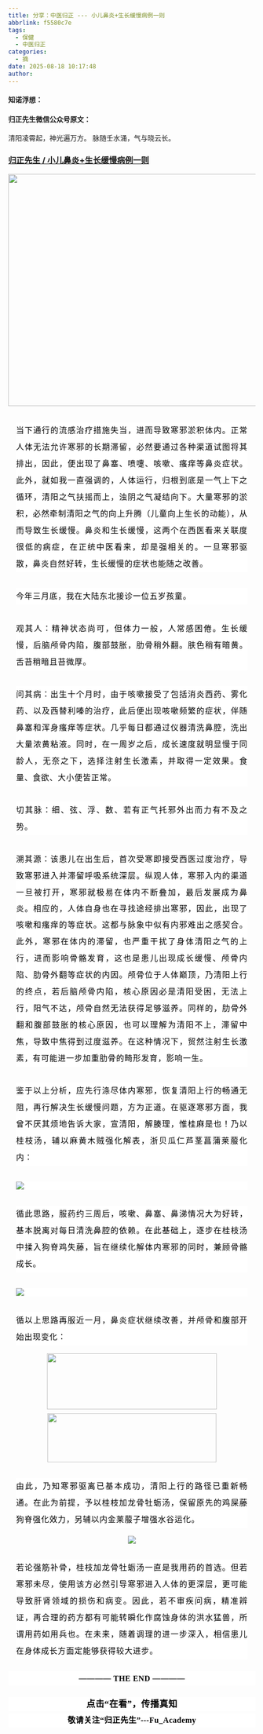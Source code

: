 ```yaml
---
title: 分享：中医归正 --- 小儿鼻炎+生长缓慢病例一则
abbrlink: f5580c7e
tags:
  - 保健
  - 中医归正
categories:
  - 摘
date: 2025-08-18 10:17:48
author:
---
```


#### 知诺浮想：


#### 归正先生微信公众号原文：

清阳凌霄起，神光遍万方。
脉随壬水涌，气与晓云长。

<!-- more -->

###  [归正先生 / 小儿鼻炎+生长缓慢病例一则](https://mp.weixin.qq.com/s/EM8svu1d1hPF9Ce_tD0V5A "跳转至原文")



<div class="rich_media_content ">
                    <section style="text-align: center;" nodeleaf=""><img src="https://mmbiz.qpic.cn/sz_mmbiz_jpg/zjaJCl7DLpVA93DTRsza9ZPyib5gXzBvbdgaibNl9dtohPnibsaMpEibWtHN8fwXPF3Lr9OxtkQwx0fxtnaXwLnKibA/640?wx_fmt=jpeg" class="rich_pages wxw-img js_insertlocalimg" data-ratio="0.8175" data-s="300,640" data-type="jpeg" data-w="800" style="width:578px;height:473px;" type="block" data-croporisrc="https://mmbiz.qpic.cn/sz_mmbiz_jpg/zjaJCl7DLpVA93DTRsza9ZPyib5gXzBvbwDOKzciboaiaibnict5gfCVBdx29FlLic4cjwpXWFbCdIGskahUnbml5AeA/0?wx_fmt=jpeg&amp;from=appmsg" data-cropx2="799.9999999999999" data-cropy2="654.6712802768166" data-imgfileid="100002763"  /></section><hr style="-webkit-tap-highlight-color: transparent;margin: 0px;padding: 0px;outline: 0px;max-width: 100%;box-sizing: border-box !important;overflow-wrap: break-word !important;color: rgba(0, 0, 0, 0.9);font-family: &quot;PingFang SC&quot;, system-ui, -apple-system, BlinkMacSystemFont, &quot;Helvetica Neue&quot;, &quot;Hiragino Sans GB&quot;, &quot;Microsoft YaHei UI&quot;, &quot;Microsoft YaHei&quot;, Arial, sans-serif;font-size: 17px;font-style: normal;font-variant-ligatures: normal;font-variant-caps: normal;font-weight: 400;letter-spacing: 0.544px;orphans: 2;text-align: justify;text-indent: 0px;text-transform: none;widows: 2;word-spacing: 0px;-webkit-text-stroke-width: 0px;white-space: normal;text-decoration-thickness: initial;text-decoration-style: initial;text-decoration-color: initial;background-color: rgb(255, 255, 255);visibility: visible;"  /><p style="-webkit-tap-highlight-color: transparent;margin: 32px 16px 16px;padding: 0px;outline: 0px;max-width: 100%;box-sizing: border-box !important;overflow-wrap: break-word !important;clear: both;min-height: 1em;color: rgba(0, 0, 0, 0.9);font-family: &quot;PingFang SC&quot;, system-ui, -apple-system, BlinkMacSystemFont, &quot;Helvetica Neue&quot;, &quot;Hiragino Sans GB&quot;, &quot;Microsoft YaHei UI&quot;, &quot;Microsoft YaHei&quot;, Arial, sans-serif;font-size: 17px;font-style: normal;font-variant-ligatures: normal;font-variant-caps: normal;font-weight: 400;letter-spacing: 0.544px;orphans: 2;text-align: justify;text-indent: 0px;text-transform: none;widows: 2;word-spacing: 0px;-webkit-text-stroke-width: 0px;white-space: normal;text-decoration-thickness: initial;text-decoration-style: initial;text-decoration-color: initial;background: white;line-height: 2em;visibility: visible;"><strong style="-webkit-tap-highlight-color: transparent;margin: 0px;padding: 0px;outline: 0px;max-width: 100%;box-sizing: border-box !important;overflow-wrap: break-word !important;visibility: visible;"><span leaf="" style="-webkit-tap-highlight-color: transparent;margin: 0px;padding: 0px;outline: 0px;max-width: 100%;box-sizing: border-box !important;overflow-wrap: break-word !important;font-weight: bold;font-size: 12pt;font-family: FangSong;color: black;letter-spacing: 0.4pt;visibility: visible;"><span textstyle="" style="font-size: 16px;letter-spacing: 1px;font-weight: normal;">当下通行的流感治疗措施失当，进而导致寒邪淤积体内。正常人体无法允许寒邪的长期滞留，必然要通过各种渠道试图将其排出，因此，便出现了鼻塞、喷嚏、咳嗽、瘙痒等鼻炎症状。此外，就如我一直强调的，人体运行，归根到底是一气上下之循环，清阳之气扶摇而上，浊阴之气凝结向下。大量寒邪的淤积，必然牵制清阳之气的向上升腾（儿童向上生长的动能），从而导致生长缓慢。鼻炎和生长缓慢，这两个在西医看来关联度很低的病症，在正统中医看来，却是强相关的。一旦寒邪驱散，鼻炎自然好转，</span></span><span leaf="" style="clear: both;min-height: 1em;font-style: normal;font-variant-ligatures: normal;font-variant-caps: normal;orphans: 2;text-align: justify;text-indent: 0px;text-transform: none;widows: 2;word-spacing: 0px;-webkit-text-stroke-width: 0px;text-decoration-thickness: initial;text-decoration-style: initial;text-decoration-color: initial;background: white;line-height: 2em;-webkit-tap-highlight-color: transparent;margin: 0px;padding: 0px;outline: 0px;max-width: 100%;font-weight: bold;font-size: 12pt;font-family: FangSong;color: black;letter-spacing: 0.4pt;visibility: visible;box-sizing: border-box !important;overflow-wrap: break-word !important;"><span textstyle="" style="font-size: 16px;letter-spacing: 1px;font-weight: normal;">生长缓慢的症状也能随之改善</span></span><span leaf="" style="clear: both;min-height: 1em;font-style: normal;font-variant-ligatures: normal;font-variant-caps: normal;orphans: 2;text-align: justify;text-indent: 0px;text-transform: none;widows: 2;word-spacing: 0px;-webkit-text-stroke-width: 0px;text-decoration-thickness: initial;text-decoration-style: initial;text-decoration-color: initial;background: white;line-height: 2em;-webkit-tap-highlight-color: transparent;margin: 0px;padding: 0px;outline: 0px;max-width: 100%;font-weight: bold;font-size: 12pt;font-family: FangSong;color: black;letter-spacing: 0.4pt;visibility: visible;box-sizing: border-box !important;overflow-wrap: break-word !important;"><span textstyle="" style="font-size: 16px;letter-spacing: 1px;font-weight: normal;">。</span></span></strong></p><p style="-webkit-tap-highlight-color: transparent;margin: 32px 16px 16px;padding: 0px;outline: 0px;max-width: 100%;box-sizing: border-box !important;overflow-wrap: break-word !important;clear: both;min-height: 1em;color: rgba(0, 0, 0, 0.9);font-family: &quot;PingFang SC&quot;, system-ui, -apple-system, BlinkMacSystemFont, &quot;Helvetica Neue&quot;, &quot;Hiragino Sans GB&quot;, &quot;Microsoft YaHei UI&quot;, &quot;Microsoft YaHei&quot;, Arial, sans-serif;font-size: 17px;font-style: normal;font-variant-ligatures: normal;font-variant-caps: normal;font-weight: 400;letter-spacing: 0.544px;orphans: 2;text-align: justify;text-indent: 0px;text-transform: none;widows: 2;word-spacing: 0px;-webkit-text-stroke-width: 0px;white-space: normal;text-decoration-thickness: initial;text-decoration-style: initial;text-decoration-color: initial;background: white;line-height: 2em;visibility: visible;"><strong style="-webkit-tap-highlight-color: transparent;margin: 0px;padding: 0px;outline: 0px;max-width: 100%;box-sizing: border-box !important;overflow-wrap: break-word !important;visibility: visible;"><span leaf="" style="-webkit-tap-highlight-color: transparent;margin: 0px;padding: 0px;outline: 0px;max-width: 100%;box-sizing: border-box !important;overflow-wrap: break-word !important;font-weight: bold;font-size: 12pt;font-family: FangSong;color: black;letter-spacing: 0.4pt;visibility: visible;"><span textstyle="" style="font-size: 16px;letter-spacing: 1px;font-weight: normal;">今年三月底，我在大陆东北接诊一位五岁孩童。</span></span></strong></p><p style="-webkit-tap-highlight-color: transparent;margin: 32px 16px 16px;padding: 0px;outline: 0px;max-width: 100%;box-sizing: border-box !important;overflow-wrap: break-word !important;clear: both;min-height: 1em;color: rgba(0, 0, 0, 0.9);font-family: &quot;PingFang SC&quot;, system-ui, -apple-system, BlinkMacSystemFont, &quot;Helvetica Neue&quot;, &quot;Hiragino Sans GB&quot;, &quot;Microsoft YaHei UI&quot;, &quot;Microsoft YaHei&quot;, Arial, sans-serif;font-size: 17px;font-style: normal;font-variant-ligatures: normal;font-variant-caps: normal;font-weight: 400;letter-spacing: 0.544px;orphans: 2;text-align: justify;text-indent: 0px;text-transform: none;widows: 2;word-spacing: 0px;-webkit-text-stroke-width: 0px;white-space: normal;text-decoration-thickness: initial;text-decoration-style: initial;text-decoration-color: initial;background: white;line-height: 2em;visibility: visible;"><strong style="-webkit-tap-highlight-color: transparent;margin: 0px;padding: 0px;outline: 0px;max-width: 100%;box-sizing: border-box !important;overflow-wrap: break-word !important;visibility: visible;"><span leaf="" style="-webkit-tap-highlight-color: transparent;margin: 0px;padding: 0px;outline: 0px;max-width: 100%;box-sizing: border-box !important;overflow-wrap: break-word !important;font-weight: bold;font-size: 12pt;font-family: FangSong;color: black;letter-spacing: 0.4pt;visibility: visible;"><span textstyle="" style="font-size: 16px;letter-spacing: 1px;font-weight: normal;">观其人：精神状态尚可，但体力一般，人常感困倦。生长缓慢，后脑颅骨内陷，腹部鼓胀，肋骨稍外翻。肤色稍有暗黄。舌苔稍暗且苔微厚。</span></span></strong></p><p style="-webkit-tap-highlight-color: transparent;margin: 32px 16px 16px;padding: 0px;outline: 0px;max-width: 100%;box-sizing: border-box !important;overflow-wrap: break-word !important;clear: both;min-height: 1em;color: rgba(0, 0, 0, 0.9);font-family: &quot;PingFang SC&quot;, system-ui, -apple-system, BlinkMacSystemFont, &quot;Helvetica Neue&quot;, &quot;Hiragino Sans GB&quot;, &quot;Microsoft YaHei UI&quot;, &quot;Microsoft YaHei&quot;, Arial, sans-serif;font-size: 17px;font-style: normal;font-variant-ligatures: normal;font-variant-caps: normal;font-weight: 400;letter-spacing: 0.544px;orphans: 2;text-align: justify;text-indent: 0px;text-transform: none;widows: 2;word-spacing: 0px;-webkit-text-stroke-width: 0px;white-space: normal;text-decoration-thickness: initial;text-decoration-style: initial;text-decoration-color: initial;background: white;line-height: 2em;visibility: visible;"><strong style="-webkit-tap-highlight-color: transparent;margin: 0px;padding: 0px;outline: 0px;max-width: 100%;box-sizing: border-box !important;overflow-wrap: break-word !important;visibility: visible;"><span leaf="" style="-webkit-tap-highlight-color: transparent;margin: 0px;padding: 0px;outline: 0px;max-width: 100%;box-sizing: border-box !important;overflow-wrap: break-word !important;font-weight: bold;font-size: 12pt;font-family: FangSong;color: black;letter-spacing: 0.4pt;visibility: visible;"><span textstyle="" style="font-size: 16px;letter-spacing: 1px;font-weight: normal;">问其病：出生十个月时，由于咳嗽接受了包括消炎西药、雾化药、以及西替利嗪的治疗，此后便出现咳嗽频繁的症状，伴随鼻塞和浑身瘙痒等症状。几乎每日都通过仪器清洗鼻腔，洗出大量浓黄粘液。同时，在一周岁之后，成长速度就明显慢于同龄人，无奈之下，选择注射生长激素，并取得一定效果。食量、食欲、大小便皆正常。</span></span></strong></p><p style="-webkit-tap-highlight-color: transparent;margin: 32px 16px 16px;padding: 0px;outline: 0px;max-width: 100%;clear: both;min-height: 1em;color: rgba(0, 0, 0, 0.9);font-family: &quot;PingFang SC&quot;, system-ui, -apple-system, BlinkMacSystemFont, &quot;Helvetica Neue&quot;, &quot;Hiragino Sans GB&quot;, &quot;Microsoft YaHei UI&quot;, &quot;Microsoft YaHei&quot;, Arial, sans-serif;font-size: 17px;font-style: normal;font-variant-ligatures: normal;font-variant-caps: normal;font-weight: 400;letter-spacing: 0.544px;orphans: 2;text-align: justify;text-indent: 0px;text-transform: none;widows: 2;word-spacing: 0px;-webkit-text-stroke-width: 0px;white-space: normal;text-decoration-thickness: initial;text-decoration-style: initial;text-decoration-color: initial;background: white;line-height: 2em;visibility: visible;box-sizing: border-box !important;overflow-wrap: break-word !important;"><strong><span leaf="" style="-webkit-tap-highlight-color: transparent;margin: 0px;padding: 0px;outline: 0px;max-width: 100%;font-weight: bold;font-size: 12pt;font-family: FangSong;color: black;letter-spacing: 0.4pt;visibility: visible;box-sizing: border-box !important;overflow-wrap: break-word !important;"><span textstyle="" style="font-size: 16px;letter-spacing: 1px;font-weight: normal;">切其脉：细、弦、浮、数、若有正气托邪外出而力有不及之势。</span></span></strong></p><p style="-webkit-tap-highlight-color: transparent;margin: 32px 16px 16px;padding: 0px;outline: 0px;max-width: 100%;box-sizing: border-box !important;overflow-wrap: break-word !important;clear: both;min-height: 1em;color: rgba(0, 0, 0, 0.9);font-family: &quot;PingFang SC&quot;, system-ui, -apple-system, BlinkMacSystemFont, &quot;Helvetica Neue&quot;, &quot;Hiragino Sans GB&quot;, &quot;Microsoft YaHei UI&quot;, &quot;Microsoft YaHei&quot;, Arial, sans-serif;font-size: 17px;font-style: normal;font-variant-ligatures: normal;font-variant-caps: normal;font-weight: 400;letter-spacing: 0.544px;orphans: 2;text-align: justify;text-indent: 0px;text-transform: none;widows: 2;word-spacing: 0px;-webkit-text-stroke-width: 0px;white-space: normal;text-decoration-thickness: initial;text-decoration-style: initial;text-decoration-color: initial;background: white;line-height: 2em;visibility: visible;"><strong style="-webkit-tap-highlight-color: transparent;margin: 0px;padding: 0px;outline: 0px;max-width: 100%;box-sizing: border-box !important;overflow-wrap: break-word !important;visibility: visible;"><span leaf="" style="-webkit-tap-highlight-color: transparent;margin: 0px;padding: 0px;outline: 0px;max-width: 100%;box-sizing: border-box !important;overflow-wrap: break-word !important;font-weight: bold;font-size: 12pt;font-family: FangSong;color: black;letter-spacing: 0.4pt;visibility: visible;"><span textstyle="" style="font-size: 16px;letter-spacing: 1px;font-weight: normal;">溯其源：该患儿在出生后，首次受寒即接受西医过度治疗，导致寒邪进入并滞留呼吸系统深层。纵观人体，寒邪入内的渠道一旦被打开，寒邪就极易在体内不断叠加，最后发展成为</span></span><span leaf="" style="clear: both;min-height: 1em;font-style: normal;font-variant-ligatures: normal;font-variant-caps: normal;orphans: 2;text-align: justify;text-indent: 0px;text-transform: none;widows: 2;word-spacing: 0px;-webkit-text-stroke-width: 0px;text-decoration-thickness: initial;text-decoration-style: initial;text-decoration-color: initial;background: white;line-height: 2em;-webkit-tap-highlight-color: transparent;margin: 0px;padding: 0px;outline: 0px;max-width: 100%;font-weight: bold;font-size: 12pt;font-family: FangSong;color: black;letter-spacing: 0.4pt;visibility: visible;box-sizing: border-box !important;overflow-wrap: break-word !important;"><span textstyle="" style="font-size: 16px;letter-spacing: 1px;font-weight: normal;">鼻炎。相应的，人体自身也在寻找途经排出寒邪，因此，出现了咳嗽和瘙痒的等症状。</span></span><span leaf="" style="-webkit-tap-highlight-color: transparent;margin: 0px;padding: 0px;outline: 0px;max-width: 100%;box-sizing: border-box !important;overflow-wrap: break-word !important;font-weight: bold;font-size: 12pt;font-family: FangSong;color: black;letter-spacing: 0.4pt;visibility: visible;"><span textstyle="" style="font-size: 16px;letter-spacing: 1px;font-weight: normal;">这都与脉象中似有内邪难出之感契合。此外，寒邪在体内的滞留，也严重干扰了身体清阳之气的上行，进而影响骨骼发育，这也是患儿出现成长缓慢、颅骨内陷、肋骨外翻等症状的内因。颅骨位于人体巅顶，乃清阳上行的终点，若后脑颅骨内陷，核心原因必是清阳受困，无法上行，阳气不达，颅骨自然无法获得足够滋养。同样的，肋骨外翻和腹部鼓胀的核心原因，也可以理解为清阳不上，滞留中焦，导致中焦得到过</span></span><span leaf="" style="clear: both;min-height: 1em;font-style: normal;font-variant-ligatures: normal;font-variant-caps: normal;orphans: 2;text-align: justify;text-indent: 0px;text-transform: none;widows: 2;word-spacing: 0px;-webkit-text-stroke-width: 0px;text-decoration-thickness: initial;text-decoration-style: initial;text-decoration-color: initial;background: white;line-height: 2em;-webkit-tap-highlight-color: transparent;margin: 0px;padding: 0px;outline: 0px;max-width: 100%;font-weight: bold;font-size: 12pt;font-family: FangSong;color: black;letter-spacing: 0.4pt;visibility: visible;box-sizing: border-box !important;overflow-wrap: break-word !important;"><span textstyle="" style="font-size: 16px;letter-spacing: 1px;font-weight: normal;">度滋养。在</span></span><span leaf="" style="-webkit-tap-highlight-color: transparent;margin: 0px;padding: 0px;outline: 0px;max-width: 100%;box-sizing: border-box !important;overflow-wrap: break-word !important;font-weight: bold;font-size: 12pt;font-family: FangSong;color: black;letter-spacing: 0.4pt;visibility: visible;"><span textstyle="" style="font-size: 16px;letter-spacing: 1px;font-weight: normal;">这种情况下，贸然注射生长激素，有可能进一步加重肋骨的畸形发育，影响一生。</span></span></strong></p><p style="-webkit-tap-highlight-color: transparent;margin: 32px 16px 16px;padding: 0px;outline: 0px;max-width: 100%;box-sizing: border-box !important;overflow-wrap: break-word !important;clear: both;min-height: 1em;color: rgba(0, 0, 0, 0.9);font-family: &quot;PingFang SC&quot;, system-ui, -apple-system, BlinkMacSystemFont, &quot;Helvetica Neue&quot;, &quot;Hiragino Sans GB&quot;, &quot;Microsoft YaHei UI&quot;, &quot;Microsoft YaHei&quot;, Arial, sans-serif;font-size: 17px;font-style: normal;font-variant-ligatures: normal;font-variant-caps: normal;font-weight: 400;letter-spacing: 0.544px;orphans: 2;text-align: justify;text-indent: 0px;text-transform: none;widows: 2;word-spacing: 0px;-webkit-text-stroke-width: 0px;white-space: normal;text-decoration-thickness: initial;text-decoration-style: initial;text-decoration-color: initial;background: white;line-height: 2em;visibility: visible;"><strong style="-webkit-tap-highlight-color: transparent;margin: 0px;padding: 0px;outline: 0px;max-width: 100%;box-sizing: border-box !important;overflow-wrap: break-word !important;visibility: visible;"><span leaf="" style="-webkit-tap-highlight-color: transparent;margin: 0px;padding: 0px;outline: 0px;max-width: 100%;box-sizing: border-box !important;overflow-wrap: break-word !important;font-weight: bold;font-size: 12pt;font-family: FangSong;color: black;letter-spacing: 0.4pt;visibility: visible;"><span textstyle="" style="font-size: 16px;letter-spacing: 1px;font-weight: normal;">鉴于以上分析，应先行涤尽体内寒邪，恢复清阳上行的畅通无阻，再行解决生长缓慢问题，方为正道。在驱逐寒邪方面，我曾不厌其烦地告诉大家，宣清阳，解腠理，惟桂麻是也！乃以桂枝汤，辅以麻黄木贼强化解表，浙贝瓜仁芦茎菖蒲莱菔化内：</span></span></strong></p><p style="-webkit-tap-highlight-color: transparent;margin: 32px 16px 16px;padding: 0px;outline: 0px;max-width: 100%;box-sizing: border-box !important;overflow-wrap: break-word !important;clear: both;min-height: 1em;color: rgba(0, 0, 0, 0.9);font-family: &quot;PingFang SC&quot;, system-ui, -apple-system, BlinkMacSystemFont, &quot;Helvetica Neue&quot;, &quot;Hiragino Sans GB&quot;, &quot;Microsoft YaHei UI&quot;, &quot;Microsoft YaHei&quot;, Arial, sans-serif;font-size: 17px;font-style: normal;font-variant-ligatures: normal;font-variant-caps: normal;font-weight: 400;letter-spacing: 0.544px;orphans: 2;text-align: justify;text-indent: 0px;text-transform: none;widows: 2;word-spacing: 0px;-webkit-text-stroke-width: 0px;white-space: normal;text-decoration-thickness: initial;text-decoration-style: initial;text-decoration-color: initial;background: white;line-height: 2em;visibility: visible;"><strong style="-webkit-tap-highlight-color: transparent;margin: 0px;padding: 0px;outline: 0px;max-width: 100%;box-sizing: border-box !important;overflow-wrap: break-word !important;visibility: visible;"><span leaf=""><img src="https://mmbiz.qpic.cn/sz_mmbiz_png/zjaJCl7DLpVA93DTRsza9ZPyib5gXzBvbmIfFibmuM0ErYxRfEWoj4Z6fC9rtTUbsg0V4sRgQYAsanX4jve46vvA/640?wx_fmt=png&amp;from=appmsg" class="rich_pages wxw-img" data-ratio="0.44157088122605365" data-s="300,640" data-type="png" data-w="1044" type="block" data-imgfileid="100002755"  /></span></strong></p><p style="-webkit-tap-highlight-color: transparent;margin: 32px 16px 16px;padding: 0px;outline: 0px;max-width: 100%;box-sizing: border-box !important;overflow-wrap: break-word !important;clear: both;min-height: 1em;color: rgba(0, 0, 0, 0.9);font-family: &quot;PingFang SC&quot;, system-ui, -apple-system, BlinkMacSystemFont, &quot;Helvetica Neue&quot;, &quot;Hiragino Sans GB&quot;, &quot;Microsoft YaHei UI&quot;, &quot;Microsoft YaHei&quot;, Arial, sans-serif;font-size: 17px;font-style: normal;font-variant-ligatures: normal;font-variant-caps: normal;font-weight: 400;letter-spacing: 0.544px;orphans: 2;text-align: justify;text-indent: 0px;text-transform: none;widows: 2;word-spacing: 0px;-webkit-text-stroke-width: 0px;white-space: normal;text-decoration-thickness: initial;text-decoration-style: initial;text-decoration-color: initial;background: white;line-height: 2em;visibility: visible;"><strong style="-webkit-tap-highlight-color: transparent;margin: 0px;padding: 0px;outline: 0px;max-width: 100%;box-sizing: border-box !important;overflow-wrap: break-word !important;visibility: visible;"><span leaf="" style="-webkit-tap-highlight-color: transparent;margin: 0px;padding: 0px;outline: 0px;max-width: 100%;box-sizing: border-box !important;overflow-wrap: break-word !important;font-weight: bold;font-size: 12pt;font-family: FangSong;color: black;letter-spacing: 0.4pt;visibility: visible;"><span textstyle="" style="font-size: 16px;letter-spacing: 1px;font-weight: normal;">循此思路，服药约三周后，咳嗽、鼻塞、鼻涕情况大为好转，基本脱离对每日</span></span><strong style="-webkit-tap-highlight-color: transparent;margin: 0px;padding: 0px;outline: 0px;max-width: 100%;box-sizing: border-box !important;overflow-wrap: break-word !important;visibility: visible;"><span leaf="" style="-webkit-tap-highlight-color: transparent;margin: 0px;padding: 0px;outline: 0px;max-width: 100%;box-sizing: border-box !important;overflow-wrap: break-word !important;font-weight: bold;font-size: 12pt;font-family: FangSong;color: black;letter-spacing: 0.4pt;visibility: visible;" data-pm-slice="1 1 [&quot;para&quot;,{&quot;tagName&quot;:&quot;p&quot;,&quot;attributes&quot;:{&quot;style&quot;:&quot;-webkit-tap-highlight-color: transparent;margin: 32px 16px 16px;padding: 0px;outline: 0px;max-width: 100%;box-sizing: border-box !important;overflow-wrap: break-word !important;clear: both;min-height: 1em;color: rgba(0, 0, 0, 0.9);font-family: \&quot;PingFang SC\&quot;, system-ui, -apple-system, BlinkMacSystemFont, \&quot;Helvetica Neue\&quot;, \&quot;Hiragino Sans GB\&quot;, \&quot;Microsoft YaHei UI\&quot;, \&quot;Microsoft YaHei\&quot;, Arial, sans-serif;font-size: 17px;font-style: normal;font-variant-ligatures: normal;font-variant-caps: normal;font-weight: 400;letter-spacing: 0.544px;orphans: 2;text-align: justify;text-indent: 0px;text-transform: none;widows: 2;word-spacing: 0px;-webkit-text-stroke-width: 0px;white-space: normal;text-decoration-thickness: initial;text-decoration-style: initial;text-decoration-color: initial;background: white;line-height: 2em;visibility: visible;&quot;},&quot;namespaceURI&quot;:&quot;http://www.w3.org/1999/xhtml&quot;},&quot;node&quot;,{&quot;tagName&quot;:&quot;strong&quot;,&quot;attributes&quot;:{&quot;style&quot;:&quot;-webkit-tap-highlight-color: transparent;margin: 0px;padding: 0px;outline: 0px;max-width: 100%;box-sizing: border-box !important;overflow-wrap: break-word !important;visibility: visible;&quot;},&quot;namespaceURI&quot;:&quot;http://www.w3.org/1999/xhtml&quot;}]"><span textstyle="" style="font-size: 16px;letter-spacing: 1px;font-weight: normal;">清洗鼻腔的依赖。在此基础上，逐步在桂枝汤中揉入狗脊鸡失藤，旨在继续化解体内寒邪的同时，兼顾骨骼成长。</span></span></strong></strong></p><p style="-webkit-tap-highlight-color: transparent;margin: 32px 16px 16px;padding: 0px;outline: 0px;max-width: 100%;box-sizing: border-box !important;overflow-wrap: break-word !important;clear: both;min-height: 1em;color: rgba(0, 0, 0, 0.9);font-family: &quot;PingFang SC&quot;, system-ui, -apple-system, BlinkMacSystemFont, &quot;Helvetica Neue&quot;, &quot;Hiragino Sans GB&quot;, &quot;Microsoft YaHei UI&quot;, &quot;Microsoft YaHei&quot;, Arial, sans-serif;font-size: 17px;font-style: normal;font-variant-ligatures: normal;font-variant-caps: normal;font-weight: 400;letter-spacing: 0.544px;orphans: 2;text-align: justify;text-indent: 0px;text-transform: none;widows: 2;word-spacing: 0px;-webkit-text-stroke-width: 0px;white-space: normal;text-decoration-thickness: initial;text-decoration-style: initial;text-decoration-color: initial;background: white;line-height: 2em;visibility: visible;"><strong style="-webkit-tap-highlight-color: transparent;margin: 0px;padding: 0px;outline: 0px;max-width: 100%;box-sizing: border-box !important;overflow-wrap: break-word !important;visibility: visible;"><strong style="-webkit-tap-highlight-color: transparent;margin: 0px;padding: 0px;outline: 0px;max-width: 100%;box-sizing: border-box !important;overflow-wrap: break-word !important;visibility: visible;"><span leaf=""><img src="https://mmbiz.qpic.cn/sz_mmbiz_png/zjaJCl7DLpVA93DTRsza9ZPyib5gXzBvbiaGNbE1iaJLvgrLtvicuajlncjDgzxbeibIaGSo3bu3aXZmKqodVbicQFtQ/640?wx_fmt=png&amp;from=appmsg" class="rich_pages wxw-img" data-ratio="0.43796296296296294" data-s="300,640" data-type="png" data-w="1080" type="block" data-imgfileid="100002756"  /></span></strong></strong></p><p style="-webkit-tap-highlight-color: transparent;margin: 32px 16px 16px;padding: 0px;outline: 0px;max-width: 100%;box-sizing: border-box !important;overflow-wrap: break-word !important;clear: both;min-height: 1em;color: rgba(0, 0, 0, 0.9);font-family: &quot;PingFang SC&quot;, system-ui, -apple-system, BlinkMacSystemFont, &quot;Helvetica Neue&quot;, &quot;Hiragino Sans GB&quot;, &quot;Microsoft YaHei UI&quot;, &quot;Microsoft YaHei&quot;, Arial, sans-serif;font-size: 17px;font-style: normal;font-variant-ligatures: normal;font-variant-caps: normal;font-weight: 400;letter-spacing: 0.544px;orphans: 2;text-align: justify;text-indent: 0px;text-transform: none;widows: 2;word-spacing: 0px;-webkit-text-stroke-width: 0px;white-space: normal;text-decoration-thickness: initial;text-decoration-style: initial;text-decoration-color: initial;background: white;line-height: 2em;visibility: visible;"><strong style="-webkit-tap-highlight-color: transparent;margin: 0px;padding: 0px;outline: 0px;max-width: 100%;box-sizing: border-box !important;overflow-wrap: break-word !important;visibility: visible;"><span leaf="" style="-webkit-tap-highlight-color: transparent;margin: 0px;padding: 0px;outline: 0px;max-width: 100%;box-sizing: border-box !important;overflow-wrap: break-word !important;font-weight: bold;font-size: 12pt;font-family: FangSong;color: black;letter-spacing: 0.4pt;visibility: visible;"><span textstyle="" style="font-size: 16px;letter-spacing: 1px;font-weight: normal;">循以上思路再服近一月，鼻炎症状继续改善，并颅骨和腹部开始出现变化：</span></span></strong></p><section style="text-align: center;margin-bottom: 8px;" nodeleaf=""><img src="https://mmbiz.qpic.cn/sz_mmbiz_png/zjaJCl7DLpVA93DTRsza9ZPyib5gXzBvbvEDonuAHaL34P6luGCwSFUPHXa6Al3l6hibOia7hnhf95PhYST8YicRJg/640?wx_fmt=png&amp;from=appmsg" class="rich_pages wxw-img" data-ratio="0.32842582106455265" data-s="300,640" data-type="png" data-w="883" style="width:346px;height:114px;" type="block" data-imgfileid="100002757"  /></section><section style="text-align: center;" nodeleaf=""><img src="https://mmbiz.qpic.cn/sz_mmbiz_png/zjaJCl7DLpVA93DTRsza9ZPyib5gXzBvbAoZkJM2h00UHYwreoMjoQqs9yNQsEiaHxNoiczfKb3cwg7lumQTK0czQ/640?wx_fmt=png&amp;from=appmsg" class="rich_pages wxw-img" data-ratio="0.2918108419838524" data-s="300,640" data-type="png" data-w="867" style="width:344px;height:100px;" type="block" data-imgfileid="100002759"  /></section><p style="-webkit-tap-highlight-color: transparent;margin: 32px 16px 16px;padding: 0px;outline: 0px;max-width: 100%;box-sizing: border-box !important;overflow-wrap: break-word !important;clear: both;min-height: 1em;color: rgba(0, 0, 0, 0.9);font-family: &quot;PingFang SC&quot;, system-ui, -apple-system, BlinkMacSystemFont, &quot;Helvetica Neue&quot;, &quot;Hiragino Sans GB&quot;, &quot;Microsoft YaHei UI&quot;, &quot;Microsoft YaHei&quot;, Arial, sans-serif;font-size: 17px;font-style: normal;font-variant-ligatures: normal;font-variant-caps: normal;font-weight: 400;letter-spacing: 0.544px;orphans: 2;text-align: justify;text-indent: 0px;text-transform: none;widows: 2;word-spacing: 0px;-webkit-text-stroke-width: 0px;white-space: normal;text-decoration-thickness: initial;text-decoration-style: initial;text-decoration-color: initial;background: white;line-height: 2em;visibility: visible;"><strong style="-webkit-tap-highlight-color: transparent;margin: 0px;padding: 0px;outline: 0px;max-width: 100%;box-sizing: border-box !important;overflow-wrap: break-word !important;visibility: visible;"><span leaf="" style="-webkit-tap-highlight-color: transparent;margin: 0px;padding: 0px;outline: 0px;max-width: 100%;box-sizing: border-box !important;overflow-wrap: break-word !important;font-weight: bold;font-size: 12pt;font-family: FangSong;color: black;letter-spacing: 0.4pt;visibility: visible;"><span textstyle="" style="font-size: 16px;letter-spacing: 1px;font-weight: normal;">由此，乃知寒邪驱离已基本成功，清阳上行的路径已重新畅通。在此为前提，予以桂枝加龙骨牡蛎汤，保留原先的鸡屎藤狗脊强化效力，另辅以内金莱菔子增强水谷运化。</span></span></strong></p><section style="text-align: center;" nodeleaf=""><img src="https://mmbiz.qpic.cn/sz_mmbiz_png/zjaJCl7DLpVA93DTRsza9ZPyib5gXzBvb0CQyh4h5z08xHWiaFDSb1lM3abTibQaHgTia6ycm4NTKqAcSP3RbC5DNg/640?wx_fmt=png&amp;from=appmsg" class="rich_pages wxw-img" data-ratio="0.4799618320610687" data-s="300,640" data-type="png" data-w="1048" type="block" data-imgfileid="100002754"  /></section><section><p style="-webkit-tap-highlight-color: transparent;margin: 32px 16px 24px;padding: 0px;outline: 0px;max-width: 100%;clear: both;min-height: 1em;color: rgba(0, 0, 0, 0.9);font-family: &quot;PingFang SC&quot;, system-ui, -apple-system, BlinkMacSystemFont, &quot;Helvetica Neue&quot;, &quot;Hiragino Sans GB&quot;, &quot;Microsoft YaHei UI&quot;, &quot;Microsoft YaHei&quot;, Arial, sans-serif;font-size: 17px;font-style: normal;font-variant-ligatures: normal;font-variant-caps: normal;font-weight: 400;letter-spacing: 0.544px;orphans: 2;text-align: justify;text-indent: 0px;text-transform: none;widows: 2;word-spacing: 0px;-webkit-text-stroke-width: 0px;white-space: normal;text-decoration-thickness: initial;text-decoration-style: initial;text-decoration-color: initial;background: white;line-height: 2em;visibility: visible;box-sizing: border-box !important;overflow-wrap: break-word !important;"><strong style="-webkit-tap-highlight-color: transparent;margin-top: 0px;margin-right: 0px;margin-left: 0px;padding: 0px;outline: 0px;max-width: 100%;visibility: visible;box-sizing: border-box !important;overflow-wrap: break-word !important;"><span leaf="" style="-webkit-tap-highlight-color: transparent;margin-top: 0px;margin-right: 0px;margin-left: 0px;padding: 0px;outline: 0px;max-width: 100%;font-weight: bold;font-size: 12pt;font-family: FangSong;color: black;letter-spacing: 0.4pt;visibility: visible;box-sizing: border-box !important;overflow-wrap: break-word !important;" data-pm-slice="1 1 [&quot;para&quot;,{&quot;tagName&quot;:&quot;p&quot;,&quot;attributes&quot;:{&quot;style&quot;:&quot;-webkit-tap-highlight-color: transparent;margin: 32px 16px 16px;padding: 0px;outline: 0px;max-width: 100%;box-sizing: border-box !important;overflow-wrap: break-word !important;clear: both;min-height: 1em;color: rgba(0, 0, 0, 0.9);font-family: \&quot;PingFang SC\&quot;, system-ui, -apple-system, BlinkMacSystemFont, \&quot;Helvetica Neue\&quot;, \&quot;Hiragino Sans GB\&quot;, \&quot;Microsoft YaHei UI\&quot;, \&quot;Microsoft YaHei\&quot;, Arial, sans-serif;font-size: 17px;font-style: normal;font-variant-ligatures: normal;font-variant-caps: normal;font-weight: 400;letter-spacing: 0.544px;orphans: 2;text-align: justify;text-indent: 0px;text-transform: none;widows: 2;word-spacing: 0px;-webkit-text-stroke-width: 0px;white-space: normal;text-decoration-thickness: initial;text-decoration-style: initial;text-decoration-color: initial;background: white;line-height: 2em;visibility: visible;&quot;},&quot;namespaceURI&quot;:&quot;http://www.w3.org/1999/xhtml&quot;},&quot;node&quot;,{&quot;tagName&quot;:&quot;strong&quot;,&quot;attributes&quot;:{&quot;style&quot;:&quot;-webkit-tap-highlight-color: transparent;margin: 0px;padding: 0px;outline: 0px;max-width: 100%;box-sizing: border-box !important;overflow-wrap: break-word !important;visibility: visible;&quot;},&quot;namespaceURI&quot;:&quot;http://www.w3.org/1999/xhtml&quot;}]"><span textstyle="" style="font-size: 16px;letter-spacing: 1px;font-weight: normal;">若论强筋补骨，桂枝加龙骨牡蛎汤一直是我用药的首选。但若寒邪未尽，使用该方必然引导寒邪进入人体的更深层，更可能导致肝肾领域的损伤和病变。因此，若不审疾问病，精准辨证，再合理的药方都有可能转瞬化作腐蚀身体的洪水猛兽，所谓用药如用兵也。在未来，随着调理的进一步深入，相信患儿在身体成长方面定能够获得较大进步。</span></span></strong></p><p data-pm-slice="0 0 []" style="-webkit-tap-highlight-color: transparent;margin: 0px 0px 24px;padding: 0px;outline: 0px;max-width: 100%;box-sizing: border-box !important;overflow-wrap: break-word !important;clear: both;min-height: 1em;color: rgba(0, 0, 0, 0.9);font-size: 17px;font-style: normal;font-variant-ligatures: normal;font-variant-caps: normal;font-weight: 400;letter-spacing: 0.544px;orphans: 2;text-indent: 0px;text-transform: none;widows: 2;word-spacing: 0px;-webkit-text-stroke-width: 0px;white-space: normal;text-decoration-thickness: initial;text-decoration-style: initial;text-decoration-color: initial;font-family: system-ui, -apple-system, BlinkMacSystemFont, &quot;Helvetica Neue&quot;, &quot;PingFang SC&quot;, &quot;Hiragino Sans GB&quot;, &quot;Microsoft YaHei UI&quot;, &quot;Microsoft YaHei&quot;, Arial, sans-serif;background-color: rgb(255, 255, 255);text-align: center;line-height: 1.75em;"><span style="-webkit-tap-highlight-color: transparent;margin: 0px;padding: 0px;outline: 0px;max-width: 100%;box-sizing: border-box !important;overflow-wrap: break-word !important;font-size: 17px;letter-spacing: 0.034em;"><strong style="-webkit-tap-highlight-color: transparent;margin: 0px;padding: 0px;outline: 0px;max-width: 100%;box-sizing: border-box !important;overflow-wrap: break-word !important;letter-spacing: 0.544px;"><span style="-webkit-tap-highlight-color: transparent;margin: 0px;padding: 0px;outline: 0px;max-width: 100%;box-sizing: border-box !important;overflow-wrap: break-word !important;color: rgb(0, 0, 0);font-family: 仿宋;font-size: 16px;"><span leaf="" style="-webkit-tap-highlight-color: transparent;margin: 0px;padding: 0px;outline: 0px;max-width: 100%;box-sizing: border-box !important;overflow-wrap: break-word !important;">———— THE END ————</span></span></strong></span></p>
					<section style="margin-top: 20px;margin-bottom: 5px;outline: 0px;max-width: 100%;font-family: -apple-system, BlinkMacSystemFont, &quot;Helvetica Neue&quot;, &quot;PingFang SC&quot;, &quot;Hiragino Sans GB&quot;, &quot;Microsoft YaHei UI&quot;, &quot;Microsoft YaHei&quot;, Arial, sans-serif;letter-spacing: 0.544px;white-space: normal;font-size: 16px;min-height: 1em;color: rgb(62, 62, 62);text-align: center;line-height: 1.75em;background-color: rgb(255, 255, 255);box-sizing: border-box !important;overflow-wrap: break-word !important;"><strong style="outline: 0px;max-width: 100%;box-sizing: border-box !important;overflow-wrap: break-word !important;"><span style="outline: 0px;max-width: 100%;font-size: 18px;color: rgb(0, 0, 0);font-family: 仿宋;letter-spacing: 0.5px;box-sizing: border-box !important;overflow-wrap: break-word !important;">点击“在看”，传播真知</span></strong></section><section style="margin-top: 5px;margin-bottom: 5px;outline: 0px;max-width: 100%;font-family: -apple-system, BlinkMacSystemFont, &quot;Helvetica Neue&quot;, &quot;PingFang SC&quot;, &quot;Hiragino Sans GB&quot;, &quot;Microsoft YaHei UI&quot;, &quot;Microsoft YaHei&quot;, Arial, sans-serif;letter-spacing: 0.544px;white-space: normal;font-size: 16px;min-height: 1em;color: rgb(62, 62, 62);text-align: center;line-height: 1.75em;background-color: rgb(255, 255, 255);box-sizing: border-box !important;overflow-wrap: break-word !important;"><strong style="outline: 0px;max-width: 100%;box-sizing: border-box !important;overflow-wrap: break-word !important;"><span style="outline: 0px;max-width: 100%;font-size: 18px;color: rgb(0, 0, 0);font-family: 仿宋;letter-spacing: 0.5px;box-sizing: border-box !important;overflow-wrap: break-word !important;"><strong style="outline: 0px;max-width: 100%;color: rgb(62, 62, 62);font-size: 16px;box-sizing: border-box !important;overflow-wrap: break-word !important;"><span style="outline: 0px;max-width: 100%;color: rgb(0, 0, 0);box-sizing: border-box !important;overflow-wrap: break-word !important;">敬请关注“归正先生”---Fu_Academy</span></strong></span></strong></section>
                </div>

